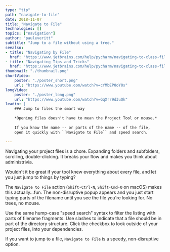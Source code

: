```yaml
---
type: "tip"
path: "navigate-to-file"
date: 2018-11-07
title: "Navigate to File"
technologies: []
topics: ["navigation"]
author: "pauleveritt"
subtitle: "Jump to a file without using a tree."
seealso:
- title: "Navigating by File"
  href: "https://www.jetbrains.com/help/pycharm/navigating-to-class-file-or-symbol-by-name.html#9a8d021a"  
- title: "Navigating Tips and Tricks"
  href: "https://www.jetbrains.com/help/pycharm/navigating-to-class-file-or-symbol-by-name.html#tips"  
thumbnail: "./thumbnail.png"
shortVideo:
    poster: "./poster_short.png"
    url: "https://www.youtube.com/watch?v=cYMbEP0oY0s"
longVideo:
    poster: "./poster_long.png"
    url: "https://www.youtube.com/watch?v=GqXrr9d3uQk"
leadin: |
    ### Jump to files the smart way
    
    *Opening files doesn't have to mean the Project Tool or mouse.*
    
    If you know the name -- or parts of the name -- of the file, 
    open it quickly with ``Navigate to File`` and speed search.
    
---
```


Navigating your project files is a chore. Expanding folders and 
subfolders, scrolling, double-clicking. It breaks your flow and 
makes you think about administrivia.

Wouldn't it be great if your tool knew everything about every file, 
and let you just jump to things by typing?

The ``Navigate to File`` action (``Shift-Ctrl-N``, ``Shift-Cmd-O`` 
on macOS) makes this actually...fun. The non-disruptive popup 
appears and you just start typing parts of the filename until you 
see the file you're looking for. No trees, no mouse.

Use the same hump-case "speed search" syntax to filter the listing 
with parts of filename fragments. Use slashes to indicate that a 
file should be in part of the directory structure. Click the 
checkbox to look outside of your project files, into your dependencies.

If you want to jump to a file, ``Navigate to File`` is a speedy, 
non-disruptive option.